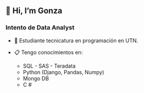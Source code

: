 ## 👋 Hi, I’m Gonza

### Intento de Data Analyst



 -  :orange_book: Estudiante tecnicatura en programación en UTN.




-  :clipboard: Tengo conocimientos en:

    - SQL - SAS - Teradata
    - Python (Django, Pandas, Numpy)
    - Mongo DB
    - C #
    
    



<!---
Gonzaaang/Gonzaaang is a ✨ special ✨ repository because its `README.md` (this file) appears on your GitHub profile.
You can click the Preview link to take a look at your changes.
--->
